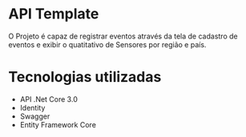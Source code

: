 # API Template

O Projeto é capaz de registrar eventos através da tela de cadastro de eventos e exibir o quatitativo de Sensores por região e país.

# Tecnologias utilizadas

*  API .Net Core 3.0
*  Identity
*  Swagger
*  Entity Framework Core

